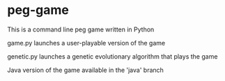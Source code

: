 # peg-game

This is a command line peg game written in Python

game.py launches a user-playable version of the game

genetic.py launches a genetic evolutionary algorithm that plays the game

Java version of the game available in the 'java' branch
